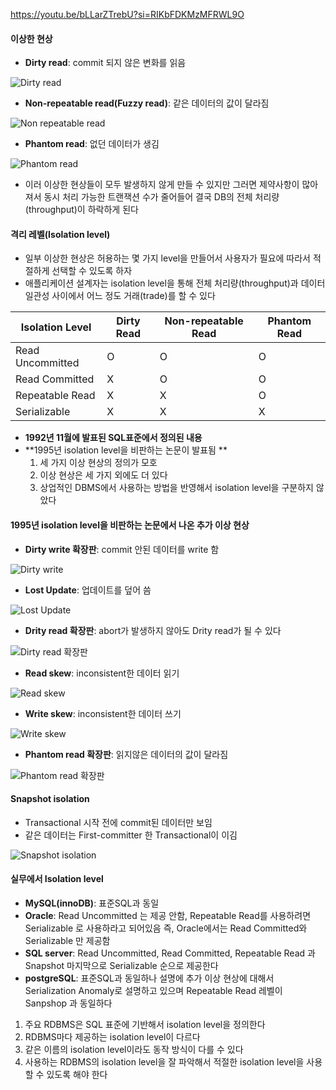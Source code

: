 https://youtu.be/bLLarZTrebU?si=RIKbFDKMzMFRWL9O

#### 이상한 현상
  - **Dirty read**: commit 되지 않은 변화를 읽음

![Dirty read](./images/Dirty-read.png)
  - **Non-repeatable read(Fuzzy read)**: 같은 데이터의 값이 달라짐

![Non repeatable read](./images/Non-repeatable-read.png)
  - **Phantom read**: 없던 데이터가 생김

![Phantom read](./images/Phantom-read.png)
  - 이러 이상한 현상들이 모두 발생하지 않게 만들 수 있지만 그러면 제약사항이 많아져서 동시 처리 가능한 트랜잭션 수가 줄어들어 결국 DB의 전체 처리량(throughput)이 하락하게 된다

#### 격리 레벨(Isolation level)
  - 일부 이상한 현상은 허용하는 몇 가지 level을 만들어서 사용자가 필요에 따라서 적절하게 선택할 수 있도록 하자
  - 애플리케이션 설계자는 isolation level을 통해 전체 처리량(throughput)과 데이터 일관성 사이에서 어느 정도 거래(trade)를 할 수 있다

| Isolation Level     | Dirty Read | Non-repeatable Read | Phantom Read |
|---------------------|------------|----------------------|--------------|
| Read Uncommitted    | O          | O                    | O            |
| Read Committed      | X          | O                    | O            |
| Repeatable Read     | X          | X                    | O            |
| Serializable        | X          | X                    | X            |
  - **1992년 11월에 발표된 SQL표준에서 정의된 내용**
  - **1995년 isolation level을 비판하는 논문이 발표됨 **
    1. 세 가지 이상 현상의 정의가 모호
    2. 이상 현상은 세 가지 외에도 더 있다
    3. 상업적인 DBMS에서 사용하는 방법을 반영해서 isolation level을 구분하지 않았다
   
#### 1995년 isolation level을 비판하는 논문에서 나온 추가 이상 현상

  - **Dirty write 확장판**: commit 안된 데이터를 write 함

![Dirty write](./images/Dirty-write.png)

  - **Lost Update**: 업데이트를 덮어 씀

![Lost Update](./images/Lost-update.png)
  - **Drity read 확장판**: abort가 발생하지 않아도 Drity read가 될 수 있다

![Dirty read 확장판](./images/Dirty-read-확장판.png)
  - **Read skew**: inconsistent한 데이터 읽기

![Read skew](./images/Read-skew.png)
  - **Write skew**: inconsistent한 데이터 쓰기

![Write skew](./images/Write-skew.png)
  - **Phantom read 확장판**: 읽지않은 데이터의 값이 달라짐

![Phantom read 확장판](./images/Phantom-read-확장판.png)

#### Snapshot isolation
  - Transactional 시작 전에 commit된 데이터만 보임
  - 같은 데이터는 First-committer 한 Transactional이 이김

![Snapshot isolation](./images/Snapshot-isolation.png)

#### 실무에서 Isolation level
  - **MySQL(innoDB)**: 표준SQL과 동일
  - **Oracle**: Read Uncommitted 는 제공 안함, Repeatable Read를 사용하려면 Serializable 로 사용하라고 되어있음 즉, Oracle에서는 Read Committed와 Serializable 만 제공함
  - **SQL server**: Read Uncommitted, Read Committed, Repeatable Read 과 Snapshot 마지막으로 Serializable 순으로 제공한다
  - **postgreSQL**: 표준SQL과 동일하나 설명에 추가 이상 현상에 대해서 Serialization Anomaly로 설명하고 있으며 Repeatable Read 레벨이 Sanpshop 과 동일하다

  1. 주요 RDBMS은 SQL 표준에 기반해서 isolation level을 정의한다
  2. RDBMS마다 제공하는 isolation level이 다르다
  3. 같은 이름의 isolation level이라도 동작 방식이 다를 수 있다
  4. 사용하는 RDBMS의 isolation level을 잘 파악해서 적절한 isolation level을 사용할 수 있도록 해야 한다
